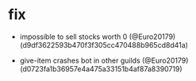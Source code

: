 # fix

* impossible to sell stocks worth 0 (@Euro20179) (d9df3622593b470f3f305cc470488b965cd8d41a)

* give-item crashes bot in other guilds (@Euro20179) (d0723fa1b36957e4a475a33151b4af87a8390719)



